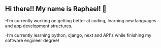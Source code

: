 ## Hi there!! My name is Raphael! 👋

  -I’m currently working on getting better at coding, learning new languages and app development structures.
  
  -I’m currently learning python, django, next and API's while finishing my software engineer degree!

